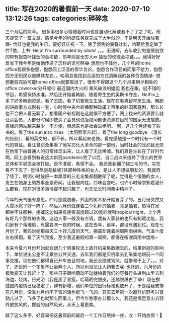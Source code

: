title: 写在2020的暑假前一天
date: 2020-07-10 13:12:26
tags:
categories:碎碎念 
---

三个月后的除草。
很多事很多心情随着时间也就自动化解或者不了了之了呢。前天提交了一篇文章，感觉今年的科研任务就完成了大半似的，于是明天开始放暑假- 恰好也是我的生日，要好好庆祝一下。除了惯例的饕餮计划，哈萌给我定做了件T恤，上书: Help! I'm surrounded by idiots! 。。。无语啊，去年收到的是很别致的带有银杏叶挂坠的金项链，前年则是无穷大∞ 挂坠的玫瑰金项链。。。我得好好反省下我今年是给他传递了怎样的讯号啊😂
想想也不怪他，几个月的home office我很多抱怨，抱怨网上泛滥的辱华言论，抱怨合作项目的同事不给力，抱怨西方无知民众被媒体左右。。哈萌总能找到合适的方式消解我的各种负面情绪- 想想暑假完后可能home office就要取消了，很舍不得跟这个几个月来朝夕相处的office coworker分开呢😥
最近国内大火的 乘风破浪的姐姐 我也在跟，挺不错的节目，希望保持水准。然后还开始看韩剧，随着寄生虫的奥斯卡夺金，Netflix上多了好多韩剧资源。看了王国，看了机智医生生活，现在在看机智牢房生活。韩剧的讲故事方式别有一套，小时候中央台转播那种动辄上百集的韩国家庭剧，那么长也不会把人看无聊了。想看国产影视剧在这就很不方便了，网上找来的资源要么就让买会员，大部分时候即使买了会员也说版权问题该资源在目前的国家无法播放。盗版的网站越来越少，不方便，但想来也是社会进步吧。
啊，这几个月还看了些书的。看了the sun also rises （太阳照常升起），看了the long goodbye （漫长的告别），看的英文的，都不长，所以看起来也快。看完感触是一个时代有一个时代的特征。看汪曾祺全集看了他写文化大革命的那一部份，当时社会的压抑且无奈在他笔下由普通人的日常体现出来，让人看了无比唏嘘。我们真是生长在了好时代啊。网上总看到有说这次新冠pandemic完了以后，自二战以来维持了很久的世界总体和平局面会被打破。说不准呢，希望不会。
我还重新翻了翻三毛的书，实在看不下去了- 觉得尽是胡扯呢?且那种性格的女人，是让人不想做朋友的。我就奇了怪了，明明小时候把一本厚厚的三毛全集都翻散架了呢，觉得是个很酷的女人，发生在她身上的故事全是奇闻，让我很向往。口味会变吧。也许小时候求知若渴什么都看，现在对很多事情提不起兴趣了，也无法长时间集中精神了。

今年的天气很有意思。四月挪威初春，外面的树木都开始冒芽了的。五月份突然又大雪冰雹了好一阵子，然后六月份就连着三个礼拜的酷暑 - 真是酷暑，热得在家都坐不住那种。挪威这边如果有连夜温度超过20度的就叫tropical night，上个月有好几个那样的夜晚。这边人家一般没有空调，偶有人家装的也只有制暖功能。我们家有个落地扇，有需要吹一夜的时候，这在去年，前年，都没有遇到过。现在七月份了，我妈说她那每天三十好几度的天气，挪威却连着两周阴雨绵绵，气温十度左右徘徊。看了天气预报，至少我这暑假的第一周啊，都得在嗖嗖风雨中度啦~

本来今夏六月份开始就会跟几个同事轮流上直升机采集数据去的，结果新冠的影响下，单位说出公差不让乘坐公共交通。去年我们都是买机票去到采集地跟前一个同事交接，现在他们都得自己开车去目的地，我还没挪威驾照，就掺和不上了。。。对了，还说同一个车里不让坐两个人，所以也没法让人捎我去😭 也好的，六月份的极致夏天让我赶上了，那些日子跟哈萌动不动就拎着我们的野餐行头进到山里去到海边，烧烤，日光浴（我是黑了显瘦，哈萌晒完脱皮，还越脱越白了😂）现在挪威国内疫情已经稳定了，鲜有新增，我们单位的出行标准也放开了，于是给我安排在八月份，没准九月份不下雪的话也能飞一飞的。其实去年第一次直升机野考兴奋劲儿过了，飞多了也就那么回事儿，但今年憋家办公那么久，我还是很愿意出去野外放放风的，挪威的自然风光，从天上看更美。

敲了这么多字，好容易把这暑假前的最后一个工作日熬掉一些，收！开始放假！🎊

